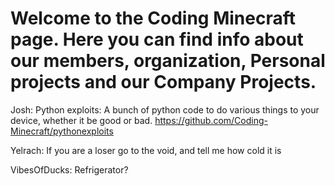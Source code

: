 # Welcome to the Coding Minecraft page. Here you can find info about our members, organization, Personal projects and our Company Projects.


Josh:
Python exploits: A bunch of python code to do various things to your device, whether it be good or bad. https://github.com/Coding-Minecraft/pythonexploits

Yelrach: If you are a loser go to the void, and tell me how cold it is 

VibesOfDucks: Refrigerator?
